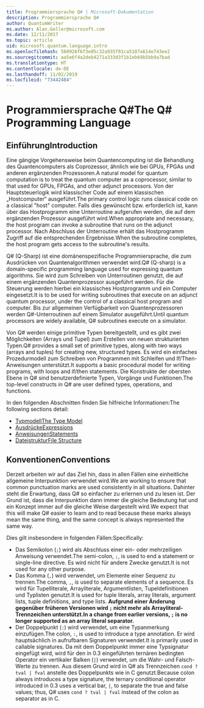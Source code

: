 ```yaml
---
title: Programmiersprache Q# | Microsoft-Dokumentation
description: Programmiersprache Q#
author: QuantumWriter
ms.author: Alan.Geller@microsoft.com
ms.date: 12/11/2017
ms.topic: article
uid: microsoft.quantum.language.intro
ms.openlocfilehash: 560926f6f3e05c32a935f01ca5107a614e743ee2
ms.sourcegitcommit: aa5e6f4a2deb4271a333d3f1b1eb69b5bb9a7bad
ms.translationtype: HT
ms.contentlocale: de-DE
ms.lasthandoff: 11/02/2019
ms.locfileid: "73442484"
---
```

# <a name="the-q-programming-language"></a><span data-ttu-id="0ef33-103">Programmiersprache Q#</span><span class="sxs-lookup"><span data-stu-id="0ef33-103">The Q# Programming Language</span></span>

## <a name="introduction"></a><span data-ttu-id="0ef33-104">Einführung</span><span class="sxs-lookup"><span data-stu-id="0ef33-104">Introduction</span></span>

<span data-ttu-id="0ef33-105">Eine gängige Vorgehensweise beim Quantencomputing ist die Behandlung des Quantencomputers als Coprozessor, ähnlich wie bei GPUs, FPGAs und anderen ergänzenden Prozessoren.</span><span class="sxs-lookup"><span data-stu-id="0ef33-105">A natural model for quantum computation is to treat the quantum computer as a coprocessor, similar to that used for GPUs, FPGAs, and other adjunct processors.</span></span>
<span data-ttu-id="0ef33-106">Von der Hauptsteuerlogik wird klassischer Code auf einem klassischen „Hostcomputer“ ausgeführt.</span><span class="sxs-lookup"><span data-stu-id="0ef33-106">The primary control logic runs classical code on a classical "host" computer.</span></span>
<span data-ttu-id="0ef33-107">Falls dies gewünscht bzw. erforderlich ist, kann über das Hostprogramm eine Unterroutine aufgerufen werden, die auf dem ergänzenden Prozessor ausgeführt wird.</span><span class="sxs-lookup"><span data-stu-id="0ef33-107">When appropriate and necessary, the host program can invoke a subroutine that runs on the adjunct processor.</span></span>
<span data-ttu-id="0ef33-108">Nach Abschluss der Unterroutine erhält das Hostprogramm Zugriff auf die entsprechenden Ergebnisse.</span><span class="sxs-lookup"><span data-stu-id="0ef33-108">When the subroutine completes, the host program gets access to the subroutine's results.</span></span>

<span data-ttu-id="0ef33-109">Q# (Q-Sharp) ist eine domänenspezifische Programmiersprache, die zum Ausdrücken von Quantenalgorithmen verwendet wird.</span><span class="sxs-lookup"><span data-stu-id="0ef33-109">Q# (Q-sharp) is a domain-specific programming language used for expressing quantum algorithms.</span></span>
<span data-ttu-id="0ef33-110">Sie wird zum Schreiben von Unterroutinen genutzt, die auf einem ergänzenden Quantenprozessor ausgeführt werden. Für die Steuerung werden hierbei ein klassisches Hostprogramm und ein Computer eingesetzt.</span><span class="sxs-lookup"><span data-stu-id="0ef33-110">It is to be used for writing subroutines that execute on an adjunct quantum processor, under the control of a classical host program and computer.</span></span>
<span data-ttu-id="0ef33-111">Bis zur allgemeinen Verfügbarkeit von Quantenprozessoren werden Q#-Unterroutinen auf einem Simulator ausgeführt.</span><span class="sxs-lookup"><span data-stu-id="0ef33-111">Until quantum processors are widely available, Q# subroutines execute on a simulator.</span></span>

<span data-ttu-id="0ef33-112">Von Q# werden einige primitive Typen bereitgestellt, und es gibt zwei Möglichkeiten (Arrays und Tupel) zum Erstellen von neuen strukturierten Typen.</span><span class="sxs-lookup"><span data-stu-id="0ef33-112">Q# provides a small set of primitive types, along with two ways (arrays and tuples) for creating new, structured types.</span></span>
<span data-ttu-id="0ef33-113">Es wird ein einfaches Prozedurmodell zum Schreiben von Programmen mit Schleifen und If/Then-Anweisungen unterstützt.</span><span class="sxs-lookup"><span data-stu-id="0ef33-113">It supports a basic procedural model for writing programs, with loops and if/then statements.</span></span>
<span data-ttu-id="0ef33-114">Die Konstrukte der obersten Ebene in Q# sind benutzerdefinierte Typen, Vorgänge und Funktionen.</span><span class="sxs-lookup"><span data-stu-id="0ef33-114">The top-level constructs in Q# are user defined types, operations, and functions.</span></span>

<span data-ttu-id="0ef33-115">In den folgenden Abschnitten finden Sie hilfreiche Informationen:</span><span class="sxs-lookup"><span data-stu-id="0ef33-115">The following sections detail:</span></span>
- [<span data-ttu-id="0ef33-116">Typmodell</span><span class="sxs-lookup"><span data-stu-id="0ef33-116">The Type Model</span></span>](xref:microsoft.quantum.language.type-model)
- [<span data-ttu-id="0ef33-117">Ausdrücke</span><span class="sxs-lookup"><span data-stu-id="0ef33-117">Expressions</span></span>](xref:microsoft.quantum.language.expressions)
- [<span data-ttu-id="0ef33-118">Anweisungen</span><span class="sxs-lookup"><span data-stu-id="0ef33-118">Statements</span></span>](xref:microsoft.quantum.language.statements)
- [<span data-ttu-id="0ef33-119">Dateistruktur</span><span class="sxs-lookup"><span data-stu-id="0ef33-119">File Structure</span></span>](xref:microsoft.quantum.language.file-structure)

## <a name="conventions"></a><span data-ttu-id="0ef33-120">Konventionen</span><span class="sxs-lookup"><span data-stu-id="0ef33-120">Conventions</span></span>

<span data-ttu-id="0ef33-121">Derzeit arbeiten wir auf das Ziel hin, dass in allen Fällen eine einheitliche allgemeine Interpunktion verwendet wird.</span><span class="sxs-lookup"><span data-stu-id="0ef33-121">We are working to ensure that common punctuation marks are used consistently in all situations.</span></span>
<span data-ttu-id="0ef33-122">Dahinter steht die Erwartung, dass Q# so einfacher zu erlernen und zu lesen ist. Der Grund ist, dass die Interpunktion dann immer die gleiche Bedeutung hat und ein Konzept immer auf die gleiche Weise dargestellt wird.</span><span class="sxs-lookup"><span data-stu-id="0ef33-122">We expect that this will make Q# easier to learn and to read because these marks always mean the same thing, and the same concept is always represented the same way.</span></span>

<span data-ttu-id="0ef33-123">Dies gilt insbesondere in folgenden Fällen:</span><span class="sxs-lookup"><span data-stu-id="0ef33-123">Specifically:</span></span>

- <span data-ttu-id="0ef33-124">Das Semikolon (`;`) wird als Abschluss einer ein- oder mehrzeiligen Anweisung verwendet.</span><span class="sxs-lookup"><span data-stu-id="0ef33-124">The semi-colon, `;`, is used to end a statement or single-line directive.</span></span>
  <span data-ttu-id="0ef33-125">Es wird nicht für andere Zwecke genutzt.</span><span class="sxs-lookup"><span data-stu-id="0ef33-125">It is not used for any other purpose.</span></span>
- <span data-ttu-id="0ef33-126">Das Komma (`,`) wird verwendet, um Elemente einer Sequenz zu trennen.</span><span class="sxs-lookup"><span data-stu-id="0ef33-126">The comma, `,`, is used to separate elements of a sequence.</span></span> <span data-ttu-id="0ef33-127">Es wird für Tupelliterale, Arrayliterale, Argumentlisten, Tupeldefinitionen und Typlisten genutzt.</span><span class="sxs-lookup"><span data-stu-id="0ef33-127">It is used for tuple literals, array literals, argument lists, tuple definitions, and type lists.</span></span> <span data-ttu-id="0ef33-128">**Aufgrund einer Änderung gegenüber früheren Versionen wird `;` nicht mehr als Arrayliteral-Trennzeichen unterstützt.**</span><span class="sxs-lookup"><span data-stu-id="0ef33-128">**In a change from earlier versions, `;` is no longer supported as an array literal separator.**</span></span>
- <span data-ttu-id="0ef33-129">Der Doppelpunkt (`:`) wird verwendet, um eine Typanmerkung einzufügen.</span><span class="sxs-lookup"><span data-stu-id="0ef33-129">The colon, `:`, is used to introduce a type annotation.</span></span> <span data-ttu-id="0ef33-130">Er wird hauptsächlich in aufrufbaren Signaturen verwendet.</span><span class="sxs-lookup"><span data-stu-id="0ef33-130">It is primarily used in callable signatures.</span></span>
  <span data-ttu-id="0ef33-131">Da mit dem Doppelpunkt immer eine Typsignatur eingefügt wird, wird für den in 0.3 eingeführten ternären bedingten Operator ein vertikaler Balken (`|`) verwendet, um die Wahr- und Falsch-Werte zu trennen. Aus diesem Grund wird in Q# als Trennzeichen `cond ? tval | fval` anstelle des Doppelpunkts wie in C genutzt.</span><span class="sxs-lookup"><span data-stu-id="0ef33-131">Because colon always introduces a type signature, the ternary conditional operator introduced in 0.3 uses a vertical bar, `|`, to separate the true and false values; thus, Q# uses `cond ? tval | fval` instead of the colon as separator as in C.</span></span>
  
